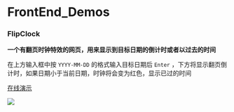 # FrontEnd_Demos

### FlipClock

**一个有翻页时钟特效的网页，用来显示到目标日期的倒计时或者以过去的时间**

在上方输入框中按 `YYYY-MM-DD` 的格式输入目标日期后 `Enter` ，下方将显示翻页倒计时，如果日期小于当前日期，时钟将会变为红色，显示已过的时间

[在线演示](https://wisdompanda.com/demo/FlipClock/)

![](https://minio.wisdompanda.com/blog-img/2024/01/28/202401280500931.png)

